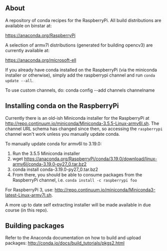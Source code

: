 About
-----
A repository of conda recipes for the RaspberryPi. All build distributions are available on binstar at:

https://anaconda.org/RaspberryPi

A selection of armv7l distributions (generated for building opencv3) are currently available at:

https://anaconda.org/microsoft-ell

If you already have conda installed on the RaspberryPi (via the miniconda installer or otherwise), simply add the
raspberrypi channel and run ``conda update --all``.

To use custom channels, do:
conda config --add channels channelname

Installing conda on the RaspberryPi
-----------------------------------
Currently there is an old-ish Miniconda installer for the RaspberryPi at http://repo.continuum.io/miniconda/Miniconda-3.5.5-Linux-armv6l.sh. The channel URL schema has changed since then, so accessing the `raspberrypi` channel won't work unless you manually update conda. 

To manually update conda for armv6l to 3.19.0:
1. Run the 3.5.5 Miniconda installer
2. wget https://anaconda.org/RaspberryPi/conda/3.19.0/download/linux-armv6l/conda-3.19.0-py27_0.tar.bz2
3. conda install conda-3.19.0-py27_0.tar.bz2
4. From there, you should be able to consume packages from the RaspberryPi channel, i.e. `conda install -c raspberrypi foo`

For RaspberryPi 3, use: http://repo.continuum.io/miniconda/Miniconda3-latest-Linux-armv7l.sh.

A more up to date self extracting installer will be made available in due course (in this repo).

Building packages
-----------------
Refer to the Anaconda documentation on how to build and upload packages: http://conda.io/docs/build_tutorials/pkgs2.html
